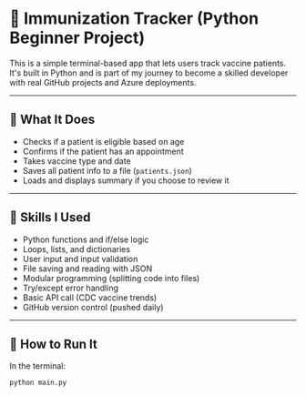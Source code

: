 # 💉 Immunization Tracker (Python Beginner Project)

This is a simple terminal-based app that lets users track vaccine patients. It's built in Python and is part of my journey to become a skilled developer with real GitHub projects and Azure deployments.

---

## 🧠 What It Does

- Checks if a patient is eligible based on age
- Confirms if the patient has an appointment
- Takes vaccine type and date
- Saves all patient info to a file (`patients.json`)
- Loads and displays summary if you choose to review it

---

## 🧰 Skills I Used

- Python functions and if/else logic  
- Loops, lists, and dictionaries  
- User input and input validation  
- File saving and reading with JSON  
- Modular programming (splitting code into files)  
- Try/except error handling  
- Basic API call (CDC vaccine trends)  
- GitHub version control (pushed daily)

---

## 🏁 How to Run It

In the terminal:

```bash
python main.py
